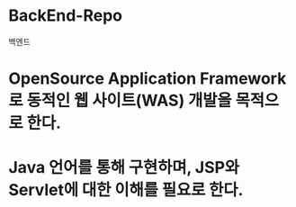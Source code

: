 # BackEnd-Repo
백엔드


# OpenSource Application Framework로  동적인 웹 사이트(WAS) 개발을 목적으로 한다.
# Java 언어를 통해 구현하며, JSP와 Servlet에 대한 이해를 필요로 한다.
